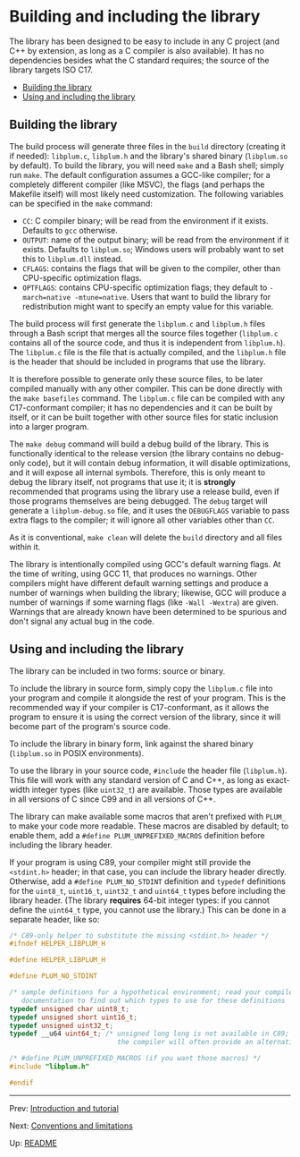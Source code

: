 # Building and including the library

The library has been designed to be easy to include in any C project (and C++ by extension, as long as a C compiler is
also available).
It has no dependencies besides what the C standard requires; the source of the library targets ISO C17.

- [Building the library](#building-the-library)
- [Using and including the library](#using-and-including-the-library)

## Building the library

The build process will generate three files in the `build` directory (creating it if needed): `libplum.c`, `libplum.h`
and the library's shared binary (`libplum.so` by default).
To build the library, you will need `make` and a Bash shell; simply run `make`.
The default configuration assumes a GCC-like compiler; for a completely different compiler (like MSVC), the flags (and
perhaps the Makefile itself) will most likely need customization.
The following variables can be specified in the `make` command:

- `CC`: C compiler binary; will be read from the environment if it exists.
  Defaults to `gcc` otherwise.
- `OUTPUT`: name of the output binary; will be read from the environment if it exists.
  Defaults to `libplum.so`; Windows users will probably want to set this to `libplum.dll` instead.
- `CFLAGS`: contains the flags that will be given to the compiler, other than CPU-specific optimization flags.
- `OPTFLAGS`: contains CPU-specific optimization flags; they default to `-march=native -mtune=native`.
  Users that want to build the library for redistribution might want to specify an empty value for this variable.

The build process will first generate the `libplum.c` and `libplum.h` files through a Bash script that merges all the
source files together (`libplum.c` contains all of the source code, and thus it is independent from `libplum.h`).
The `libplum.c` file is the file that is actually compiled, and the `libplum.h` file is the header that should be
included in programs that use the library.

It is therefore possible to generate only these source files, to be later compiled manually with any other compiler.
This can be done directly with the `make basefiles` command.
The `libplum.c` file can be compiled with any C17-conformant compiler; it has no dependencies and it can be built by
itself, or it can be built together with other source files for static inclusion into a larger program.

The `make debug` command will build a debug build of the library.
This is functionally identical to the release version (the library contains no debug-only code), but it will contain
debug information, it will disable optimizations, and it will expose all internal symbols.
Therefore, this is only meant to debug the library itself, not programs that use it; it is **strongly** recommended
that programs using the library use a release build, even if those programs themselves are being debugged.
The `debug` target will generate a `libplum-debug.so` file, and it uses the `DEBUGFLAGS` variable to pass extra flags
to the compiler; it will ignore all other variables other than `CC`.

As it is conventional, `make clean` will delete the `build` directory and all files within it.

The library is intentionally compiled using GCC's default warning flags.
At the time of writing, using GCC 11, that produces no warnings.
Other compilers might have different default warning settings and produce a number of warnings when building the
library; likewise, GCC will produce a number of warnings if some warning flags (like `-Wall -Wextra`) are given.
Warnings that are already known have been determined to be spurious and don't signal any actual bug in the code.

## Using and including the library

The library can be included in two forms: source or binary.

To include the library in source form, simply copy the `libplum.c` file into your program and compile it alongside the
rest of your program.
This is the recommended way if your compiler is C17-conformant, as it allows the program to ensure it is using the
correct version of the library, since it will become part of the program's source code.

To include the library in binary form, link against the shared binary (`libplum.so` in POSIX environments).

To use the library in your source code, `#include` the header file (`libplum.h`).
This file will work with any standard version of C and C++, as long as exact-width integer types (like `uint32_t`) are
available.
Those types are available in all versions of C since C99 and in all versions of C++.

The library can make available some macros that aren't prefixed with `PLUM_` to make your code more readable.
These macros are disabled by default; to enable them, add a `#define PLUM_UNPREFIXED_MACROS` definition before
including the library header.

If your program is using C89, your compiler might still provide the `<stdint.h>` header; in that case, you can include
the library header directly.
Otherwise, add a `#define PLUM_NO_STDINT` definition and `typedef` definitions for the `uint8_t`, `uint16_t`,
`uint32_t` and `uint64_t` types before including the library header.
(The library **requires** 64-bit integer types: if you cannot define the `uint64_t` type, you cannot use the library.)
This can be done in a separate header, like so:

``` c
/* C89-only helper to substitute the missing <stdint.h> header */
#ifndef HELPER_LIBPLUM_H

#define HELPER_LIBPLUM_H

#define PLUM_NO_STDINT

/* sample definitions for a hypothetical environment; read your compiler's
   documentation to find out which types to use for these definitions      */
typedef unsigned char uint8_t;
typedef unsigned short uint16_t;
typedef unsigned uint32_t;
typedef __u64 uint64_t; /* unsigned long long is not available in C89;
                           the compiler will often provide an alternative */

/* #define PLUM_UNPREFIXED_MACROS (if you want those macros) */
#include "libplum.h"

#endif
```

* * *

Prev: [Introduction and tutorial](tutorial.md)

Next: [Conventions and limitations](conventions.md)

Up: [README](README.md)
